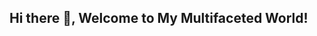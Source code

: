 ## Hi there 👋, Welcome to My Multifaceted World!

<!--
**PrincessUjay/PrincessUjay** is a ✨ _special_ ✨ repository because its `README.md` (this file) appears on your GitHub profile.

ABOUT ME
👩‍💻 I'm not your typical DevOps engineer. I bring a blend of experiences to the table that sets me on a unique flight path in the tech world. My journey has been a mix of coding, automating, and collaborating to create exceptional digital experiences. I'm all about making the software development world run like a well-oiled machine, I help teams collaborate better and deliver top-notch products, and I'm passionate about streamlining software development through DevOps practices, leveraging my diverse background to bring a unique perspective to the tech world. Also, my background in psychology enables me to bring a unique understanding of team dynamics and user experiences to my technical work.

🔧 Tech Stack
Languages: Python, JavaScript, Bash, YAML
DevOps Tools: Docker, Kubernetes, Jenkins, Ansible, Terraform
Cloud Platforms: AWS, Azure, Google Cloud Platform (GCP)
Monitoring & Logging: Prometheus, Grafana, ELK Stack
CI/CD: GitHub Actions, GitLab CI, CircleCI
📂 Featured Projects
Project 1: Automated Deployment Pipeline

Automated CI/CD pipeline using Jenkins and Docker to streamline application deployment.
Project 2: Kubernetes Cluster Management

Designed and managed Kubernetes clusters on AWS, implementing best practices for security and scalability.
Project 3: Infrastructure as Code with Terraform

Developed infrastructure automation scripts using Terraform, enabling consistent and repeatable deployments.
📝 Blog Posts
Improving Team Collaboration with DevOps Practices
The Intersection of Psychology and DevOps
Getting Started with Kubernetes

📫 Get in Touch
Feel free to connect with me on LinkedIn or drop me an email if you want to collaborate on exciting projects or just want to say hi!

Thank you for visiting my GitHub profile! Let's make the software development world better, together. 🚀



Here are some ideas to get you started:

- 🔭 I’m currently working on personal projects
- 🌱 I’m currently mastering various DevOps tools
- 👯 I’m looking to collaborate on ...
- 🤔 I’m looking for help with ...
- 💬 Ask me about ...
- 📫 How to reach me: ...
- 😄 Pronouns: ...
- ⚡ Fun fact: ...
-->
